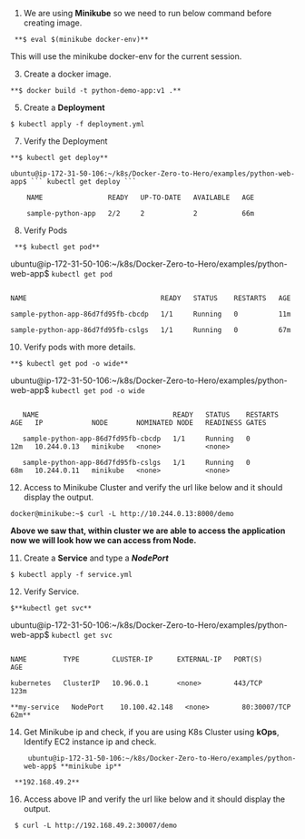 1. We are using **Minikube** so we need to run below command before creating image.

 ```  **$ eval $(minikube docker-env)** ```
   
   This will use the minikube docker-env for the current session.
   
3. Create a docker image.
   
  ``` **$ docker build -t python-demo-app:v1 .** ```

5. Create a **Deployment**
   
  ``` $ kubectl apply -f deployment.yml ```

7. Verify the Deployment

  ``` **$ kubectl get deploy** ```

    ubuntu@ip-172-31-50-106:~/k8s/Docker-Zero-to-Hero/examples/python-web-app$ ``` kubectl get deploy ```

```
    NAME                READY   UP-TO-DATE   AVAILABLE   AGE

    sample-python-app   2/2     2            2           66m

```

8. Verify Pods

  ```  **$ kubectl get pod** ```

   ubuntu@ip-172-31-50-106:~/k8s/Docker-Zero-to-Hero/examples/python-web-app$ ``` kubectl get pod ```

   ```

   NAME                                 READY   STATUS    RESTARTS   AGE

   sample-python-app-86d7fd95fb-cbcdp   1/1     Running   0          11m

   sample-python-app-86d7fd95fb-cslgs   1/1     Running   0          67m

```

10. Verify pods with more details.

   ``` **$ kubectl get pod -o wide** ```

ubuntu@ip-172-31-50-106:~/k8s/Docker-Zero-to-Hero/examples/python-web-app$ ``` kubectl get pod -o wide ```

```

   NAME                                 READY   STATUS    RESTARTS   AGE   IP            NODE       NOMINATED NODE   READINESS GATES
   
   sample-python-app-86d7fd95fb-cbcdp   1/1     Running   0          12m   10.244.0.13   minikube   <none>           <none>
   
   sample-python-app-86d7fd95fb-cslgs   1/1     Running   0          68m   10.244.0.11   minikube   <none>           <none>

```

12. Access to Minikube Cluster and verify the url like below and it should display the output.

``` docker@minikube:~$ curl -L http://10.244.0.13:8000/demo ```

   **Above we saw that, within cluster we are able to access the application now we will look how we can access from Node.**

11. Create a **Service** and type a **_NodePort_**

   ``` $ kubectl apply -f service.yml ```

12. Verify Service.

``` $**kubectl get svc** ```

   ubuntu@ip-172-31-50-106:~/k8s/Docker-Zero-to-Hero/examples/python-web-app$ ``` kubectl get svc ```

   ```
   
   NAME         TYPE        CLUSTER-IP      EXTERNAL-IP   PORT(S)        AGE
   
   kubernetes   ClusterIP   10.96.0.1       <none>        443/TCP        123m
   
   **my-service   NodePort    10.100.42.148   <none>        80:30007/TCP   62m**

```

14. Get Minikube ip and check, if you are using K8s Cluster using **kOps**, Identify EC2 instance ip and check.

    ```  ubuntu@ip-172-31-50-106:~/k8s/Docker-Zero-to-Hero/examples/python-web-app$ **minikube ip** ```

   ```  **192.168.49.2** ```

16. Access above IP and verify the url like below and it should display the output.

  ```  $ curl -L http://192.168.49.2:30007/demo ```

   

